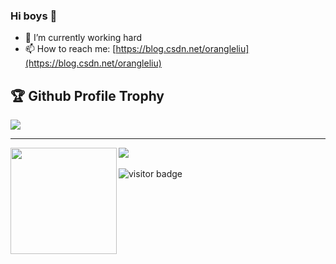 ### Hi boys 👋

- 🌈 I’m currently working hard 
- 📫 How to reach me: [https://blog.csdn.net/orangleliu](https://blog.csdn.net/orangleliu)


<h2>🏆 Github Profile Trophy</h2>
<img src="https://github-profile-trophy.vercel.app/?username=orangle&column=6"/>

---

<div>
  <img height="170" align="left" src="https://github-readme-stats.vercel.app/api?username=orangle&count_private=true&include_all_commits=true" />
  <img src="https://github-readme-stats.vercel.app/api/top-langs/?username=orangle&layout=compact" />
</div>

<br/>
<img src="https://visitor-badge.laobi.icu/badge?page_id=orangle/orangle" alt="visitor badge"/> 
